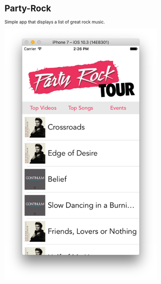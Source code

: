 # Party-Rock

Simple app that displays a list of great rock music. 

![Rock-Party](/Screenshots/main.png)